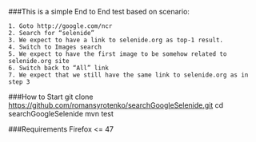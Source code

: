 
###This is a simple End to End test based on scenario:


    1. Goto http://google.com/ncr
    2. Search for “selenide”
    3. We expect to have a link to selenide.org as top-1 result.
    4. Switch to Images search
    5. We expect to have the first image to be somehow related to selenide.org site
    6. Switch back to “All” link
    7. We expect that we still have the same link to selenide.org as in step 3


###How to Start
    git clone https://github.com/romansyrotenko/searchGoogleSelenide.git
    cd searchGoogleSelenide
    mvn test
    

###Requirements
Firefox <= 47


    